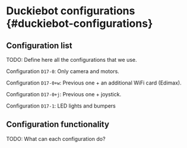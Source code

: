# Duckiebot configurations {#duckiebot-configurations}


## Configuration list

TODO: Define here all the configurations that we use.

Configuration `D17-0`: Only camera and motors.

Configuration `D17-0+w`: Previous one + an additional WiFi card (Edimax).

Configuration `D17-0+j`: Previous one + joystick.

Configuration `D17-1`: LED lights and bumpers

## Configuration functionality

TODO: What can each configuration do?
